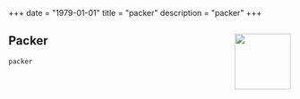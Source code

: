 +++ 
date = "1979-01-01"
title = "packer"
description = "packer"
+++


<h2 id=Packer>Packer
<img src="https://myvmworld.fr/wp-content/uploads/2017/09/packer-vertical-color.png" height="100" width="100" align="right">
</h2>

```
packer
```

